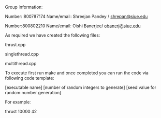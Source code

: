 Group Information:

Number: 800787174 Name/email: Shreejan Pandey / shrepan@siue.edu

Number:800802210 Name/email: Oishi Banerjee/ obanerj@siue.edu


As required we have created the following files:

thrust.cpp

singlethread.cpp

multithread.cpp

To execute first run make and once completed you can run the code via following code template:

[executable name] [number of random integers to generate] [seed value for random number generation]

For example:

thrust 10000 42
